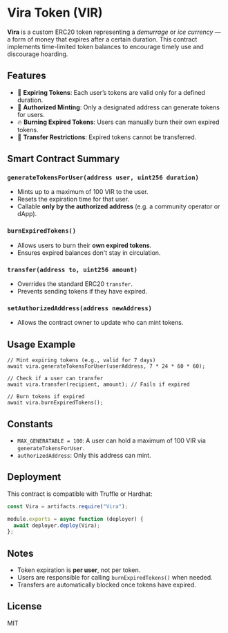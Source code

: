 
# Vira Token (VIR)

**Vira** is a custom ERC20 token representing a *demurrage* or *ice currency* — a form of money that expires after a certain duration. This contract implements time-limited token balances to encourage timely use and discourage hoarding.

## Features

- 🧊 **Expiring Tokens**: Each user’s tokens are valid only for a defined duration.
- 🔐 **Authorized Minting**: Only a designated address can generate tokens for users.
- 🔥 **Burning Expired Tokens**: Users can manually burn their own expired tokens.
- 🚫 **Transfer Restrictions**: Expired tokens cannot be transferred.

## Smart Contract Summary

### `generateTokensForUser(address user, uint256 duration)`
- Mints up to a maximum of 100 VIR to the user.
- Resets the expiration time for that user.
- Callable **only by the authorized address** (e.g. a community operator or dApp).

### `burnExpiredTokens()`
- Allows users to burn their **own expired tokens**.
- Ensures expired balances don't stay in circulation.

### `transfer(address to, uint256 amount)`
- Overrides the standard ERC20 `transfer`.
- Prevents sending tokens if they have expired.

### `setAuthorizedAddress(address newAddress)`
- Allows the contract owner to update who can mint tokens.

## Usage Example

```solidity
// Mint expiring tokens (e.g., valid for 7 days)
await vira.generateTokensForUser(userAddress, 7 * 24 * 60 * 60);

// Check if a user can transfer
await vira.transfer(recipient, amount); // Fails if expired

// Burn tokens if expired
await vira.burnExpiredTokens();
```

## Constants

- `MAX_GENERATABLE = 100`: A user can hold a maximum of 100 VIR via `generateTokensForUser`.
- `authorizedAddress`: Only this address can mint.

## Deployment

This contract is compatible with Truffle or Hardhat:

```js
const Vira = artifacts.require("Vira");

module.exports = async function (deployer) {
  await deployer.deploy(Vira);
};
```

## Notes

- Token expiration is **per user**, not per token.
- Users are responsible for calling `burnExpiredTokens()` when needed.
- Transfers are automatically blocked once tokens have expired.

## License

MIT
